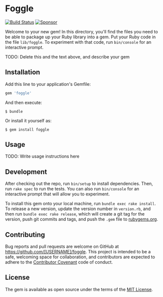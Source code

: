 # Foggle

[![Build Status](https://travis-ci.org/macklinu/foggle.svg?branch=master)](https://travis-ci.org/macklinu/foggle)
[![Sponsor](https://img.shields.io/badge/Sponsor-Detroit%20Labs-000000.svg)](http://www.detroitlabs.com)

Welcome to your new gem! In this directory, you'll find the files you need to be able to package up your Ruby library into a gem. Put your Ruby code in the file `lib/foggle`. To experiment with that code, run `bin/console` for an interactive prompt.

TODO: Delete this and the text above, and describe your gem

## Installation

Add this line to your application's Gemfile:

```ruby
gem 'foggle'
```

And then execute:

    $ bundle

Or install it yourself as:

    $ gem install foggle

## Usage

TODO: Write usage instructions here

## Development

After checking out the repo, run `bin/setup` to install dependencies. Then, run `rake spec` to run the tests. You can also run `bin/console` for an interactive prompt that will allow you to experiment.

To install this gem onto your local machine, run `bundle exec rake install`. To release a new version, update the version number in `version.rb`, and then run `bundle exec rake release`, which will create a git tag for the version, push git commits and tags, and push the `.gem` file to [rubygems.org](https://rubygems.org).

## Contributing

Bug reports and pull requests are welcome on GitHub at https://github.com/[USERNAME]/foggle. This project is intended to be a safe, welcoming space for collaboration, and contributors are expected to adhere to the [Contributor Covenant](http://contributor-covenant.org) code of conduct.


## License

The gem is available as open source under the terms of the [MIT License](http://opensource.org/licenses/MIT).

